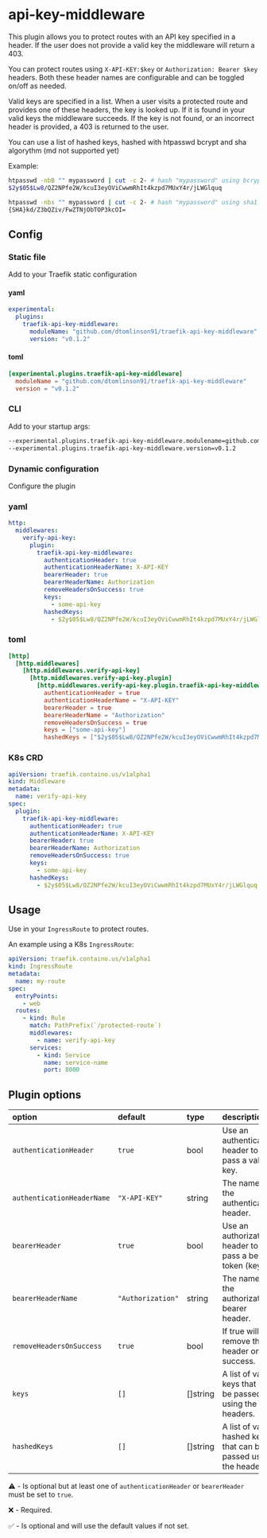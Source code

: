 # api-key-middleware

This plugin allows you to protect routes with an API key specified in a header. If the user does not provide a valid key the middleware will return a 403.

You can protect routes using `X-API-KEY:$key` or `Authorization: Bearer $key` headers. Both these header names are configurable and can be toggled on/off as needed.

Valid keys are specified in a list. When a user visits a protected route and provides one of these headers, the key is looked up. If it is found in your valid keys the middleware succeeds. If the key is not found, or an incorrect header is provided, a 403 is returned to the user.

You can use a list of hashed keys, hashed with htpasswd bcrypt and sha  algorythm (md not supported yet)

Example:
```bash
htpasswd -nbB "" mypassword | cut -c 2- # hash "mypassword" using bcrypt
$2y$05$Lw8/QZ2NPfe2W/kcuI3eyOViCwwmRhIt4kzpd7MUxY4r/jLWGlquq

htpasswd -nbs "" mypassword | cut -c 2- # hash "mypassword" using sha1
{SHA}kd/Z3bQZiv/FwZTNjObTOP3kcOI=
```

## Config

### Static file

Add to your Traefik static configuration

#### yaml

```yaml
experimental:
  plugins:
    traefik-api-key-middleware:
      moduleName: "github.com/dtomlinson91/traefik-api-key-middleware"
      version: "v0.1.2"
```

#### toml

```toml
[experimental.plugins.traefik-api-key-middleware]
  moduleName = "github.com/dtomlinson91/traefik-api-key-middleware"
  version = "v0.1.2"
```

### CLI

Add to your startup args:

```sh
--experimental.plugins.traefik-api-key-middleware.modulename=github.com/dtomlinson91/traefik-api-key-middleware
--experimental.plugins.traefik-api-key-middleware.version=v0.1.2
```

### Dynamic configuration

Configure the plugin

### yaml

```yaml
http:
  middlewares:
    verify-api-key:
      plugin:
        traefik-api-key-middleware:
          authenticationHeader: true
          authenticationHeaderName: X-API-KEY
          bearerHeader: true
          bearerHeaderName: Authorization
          removeHeadersOnSuccess: true
          keys:
            - some-api-key
          hashedKeys:
            - $2y$05$Lw8/QZ2NPfe2W/kcuI3eyOViCwwmRhIt4kzpd7MUxY4r/jLWGlquq
```

### toml

```toml
[http]
  [http.middlewares]
    [http.middlewares.verify-api-key]
      [http.middlewares.verify-api-key.plugin]
        [http.middlewares.verify-api-key.plugin.traefik-api-key-middleware]
          authenticationHeader = true
          authenticationHeaderName = "X-API-KEY"
          bearerHeader = true
          bearerHeaderName = "Authorization"
          removeHeadersOnSuccess = true
          keys = ["some-api-key"]
          hashedKeys = ["$2y$05$Lw8/QZ2NPfe2W/kcuI3eyOViCwwmRhIt4kzpd7MUxY4r/jLWGlquq"]
```

### K8s CRD

```yaml
apiVersion: traefik.containo.us/v1alpha1
kind: Middleware
metadata:
  name: verify-api-key
spec:
  plugin:
    traefik-api-key-middleware:
      authenticationHeader: true
      authenticationHeaderName: X-API-KEY
      bearerHeader: true
      bearerHeaderName: Authorization
      removeHeadersOnSuccess: true
      keys:
        - some-api-key
      hashedKeys:
        - $2y$05$Lw8/QZ2NPfe2W/kcuI3eyOViCwwmRhIt4kzpd7MUxY4r/jLWGlquq
```

## Usage

Use in your `IngressRoute` to protect routes.

An example using a K8s `IngressRoute`:

```yaml
apiVersion: traefik.containo.us/v1alpha1
kind: IngressRoute
metadata:
  name: my-route
spec:
  entryPoints:
    - web
  routes:
    - kind: Rule
      match: PathPrefix(`/protected-route`)
      middlewares:
        - name: verify-api-key
      services:
        - kind: Service
          name: service-name
          port: 8000
```

## Plugin options

| option                     | default           | type     | description                                                      | optional |
| :------------------------- | :---------------- | :------- | :--------------------------------------------------------------- | :------- |
| `authenticationHeader`     | `true`            | bool     | Use an authentication header to pass a valid key.                | ⚠️       |
| `authenticationHeaderName` | `"X-API-KEY"`     | string   | The name of the authentication header.                           | ✅       |
| `bearerHeader`             | `true`            | bool     | Use an authorization header to pass a bearer token (key).        | ⚠️       |
| `bearerHeaderName`         | `"Authorization"` | string   | The name of the authorization bearer header.                     | ✅       |
| `removeHeadersOnSuccess`   | `true`            | bool     | If true will remove the header on success.                       | ✅       |
| `keys`                     | `[]`              | []string | A list of valid keys that can be passed using the headers.       | ❌       |
| `hashedKeys`               | `[]`              | []string | A list of valid hashed keys that can be passed using the headers.| ❌       |

⚠️ - Is optional but at least one of `authenticationHeader` or `bearerHeader` must be set to `true`.

❌ - Required.

✅ - Is optional and will use the default values if not set.
